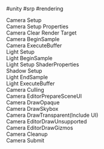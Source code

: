 #unity #srp #rendering 

Camera Setup  
	Camera Setup Properties  
	Camera Clear Render Target  
	Camera BeginSample  
	Camera ExecuteBuffer  
	Light Setup  
		Light BeginSample  
		Light Setup ShaderProperties  
		Shadow Setup  
		Light EndSample  
		Light ExecuteBuffer  
	Camera Culling  
	Camera EditorPrepareSceneUI  
	Camera DrawOpaque  
	Camera DrawSkybox  
	Camera DrawTransparent(Include UI)  
	Camera EditorDrawUnsupported  
	Camera EditorDrawGizmos  
	Camera Cleanup  
	Camera Submit  